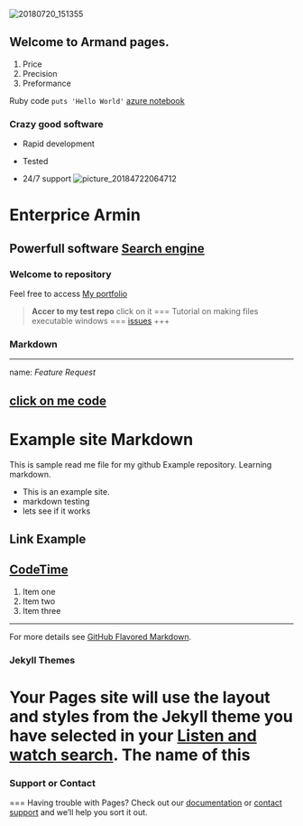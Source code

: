 ![20180720_151355](https://user-images.githubusercontent.com/40921746/43052870-5e00882c-8df7-11e8-8802-21e1ba07e130.jpg)
## Welcome to Armand pages.
1. Price
2. Precision
3. Preformance

Ruby code `puts 'Hello World'`
[azure notebook](http://www.NotebookS.Azure.Com)
### Crazy good software
* Rapid development
+ Tested
- 24/7 support
![picture_20184722064712](https://user-images.githubusercontent.com/40921746/43234798-43136672-904c-11e8-87a8-4c2350e49ea7.jpg)

Enterprice Armin
================
Powerfull software [Search engine](https://google.com)
------------------
### Welcome to repository

Feel free to access [My portfolio](http://armin2pa.github.io/test-repo/)
> 
> **Accer to my test repo** click on it
===
Tutorial on making files executable windows
===
[issues](https://github.com/armin2pa/Armand/tree/master/.github/ISSUE_TEMPLATE)
+++
### Markdown
---
name: *Feature Request*

[ click on me code ](https://github.com/armin2pa/armin/blob/master/awscode)
---

# Example site Markdown

This is sample read me file for my github Example repository. Learning markdown.

* This is an example site.
* markdown testing
* lets see if it works

## Link Example

[CodeTime](http://www.codetime.io)
---
1. Item one
2. Item two
3. Item three


---
For more details see [GitHub Flavored Markdown](https://guides.github.com/features/mastering-markdown/).

### Jekyll Themes

Your Pages site will use the layout and styles from the Jekyll theme you have selected in your [Listen and watch search](https://youtube.com). The name of this 
===
### Support or Contact
===
Having trouble with Pages? Check out our [documentation](https://help.github.com/categories/github-pages-basics/) or [contact support](https://github.com/contact) and we’ll help you sort it out.
